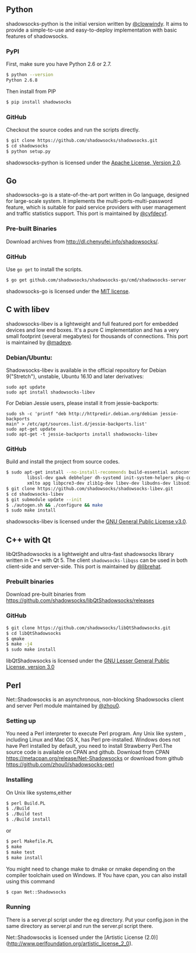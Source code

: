 ## Python

shadowsocks-python is the initial version written by [@clowwindy]. It aims to provide a simple-to-use and easy-to-deploy implementation with basic features of shadowsocks.

### PyPI

First, make sure you have Python 2.6 or 2.7.

```bash
$ python --version
Python 2.6.8
```

Then install from PIP

```bash
$ pip install shadowsocks
```

### GitHub

Checkout the source codes and run the scripts directly.

```bash
$ git clone https://github.com/shadowsocks/shadowsocks.git
$ cd shadowsocks
$ python setup.py
```

shadowsocks-python is licensed under the [Apache License, Version 2.0](https://www.apache.org/licenses/LICENSE-2.0).

## Go

shadowsocks-go is a state-of-the-art port written in Go language, designed for large-scale system. It implements the multi-ports-multi-password feature, which is suitable for paid service providers with user management and traffic statistics support. This port is maintained by [@cyfdecyf].

### Pre-built Binaries

Download archives from http://dl.chenyufei.info/shadowsocks/.

### GitHub

Use `go get` to install the scripts.

```bash
$ go get github.com/shadowsocks/shadowsocks-go/cmd/shadowsocks-server
```

shadowsocks-go is licensed under the [MIT license](http://opensource.org/licenses/MIT).

## C with libev

shadowsocks-libev is a lightweight and full featured port for embedded devices 
and low end boxes. It's a pure C implementation and has a very small footprint 
(several megabytes) for thousands of connections. This port is maintained by [@madeye].

### Debian/Ubuntu:

Shadowsocks-libev is available in the official repository for Debian
9("Stretch"), unstable, Ubuntu 16.10 and later derivatives:

```
sudo apt update
sudo apt install shadowsocks-libev
```

For Debian Jessie users, please install it from jessie-backports:

```
sudo sh -c 'printf "deb http://httpredir.debian.org/debian jessie-backports
main" > /etc/apt/sources.list.d/jessie-backports.list'
sudo apt-get update
sudo apt-get -t jessie-backports install shadowsocks-libev
```

### GitHub

Build and install the project from source codes.

```bash
$ sudo apt-get install --no-install-recommends build-essential autoconf libtool \
        libssl-dev gawk debhelper dh-systemd init-system-helpers pkg-config asciidoc \
        xmlto apg libpcre3-dev zlib1g-dev libev-dev libudns-dev libsodium-dev
$ git clone https://github.com/shadowsocks/shadowsocks-libev.git
$ cd shadowsocks-libev
$ git submodule update --init
$ ./autogen.sh && ./configure && make
$ sudo make install
```

shadowsocks-libev is licensed under the [GNU General Public License v3.0](https://www.gnu.org/copyleft/gpl.html).

## C++ with Qt

libQtShadowsocks is a lightweight and ultra-fast shadowsocks library written in C++ with Qt 5.
The client `shadowsocks-libqss` can be used in both client-side and server-side. This port
is maintained by [@librehat].

### Prebuilt binaries

Download pre-built binaries from https://github.com/shadowsocks/libQtShadowsocks/releases

### GitHub

```bash
$ git clone https://github.com/shadowsocks/libQtShadowsocks.git
$ cd libQtShadowsocks
$ qmake
$ make -j4
$ sudo make install
```
libQtShadowsocks is licensed under the [GNU Lesser General Public License, version 3.0](https://www.gnu.org/licenses/lgpl.html)

## Perl

Net::Shadowsocks is an asynchronous, non-blocking Shadowsocks client and server Perl module maintained by [@zhou0]. 

### Setting up

You need a Perl interpreter to execute Perl program. Any Unix like system , including Linux and Mac OS X, has Perl pre-installed. Windows does not have Perl installed by default, you need to install Strawberry Perl.The source code is available on CPAN and github. Download from CPAN https://metacpan.org/release/Net-Shadowsocks or download from github https://github.com/zhou0/shadowsocks-perl

### Installing 

On Unix like systems,either

 ```bash
$ perl Build.PL
$ ./Build
$ ./Build test
$ ./Build install
```
or
```bash
$ perl Makefile.PL
$ make
$ make test
$ make install
```
You might need to change make to dmake or nmake depending on the compiler toolchain used on Windows. If You have cpan, you can also install using this command 
```bash 
$ cpan Net::Shadowsocks
```  
### Running

There is a server.pl script under the eg directory. Put your config.json in the same directory as server.pl and
run the server.pl script there.

Net::Shadowsocks is licensed under the [Artistic License (2.0)] (http://www.perlfoundation.org/artistic_license_2_0). 


[@clowwindy]: https://github.com/clowwindy
[@cyfdecyf]: https://github.com/cyfdecyf
[@madeye]: https://github.com/madeye
[@librehat]: https://github.com/librehat
[@zhou0]: https://github.com/zhou0

